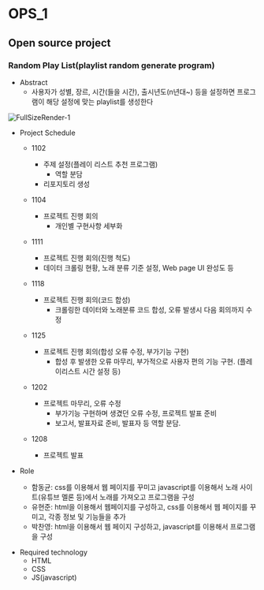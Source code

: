 # OPS_1
## Open source project
### Random Play List(playlist random generate program)

+ Abstract
  + 사용자가 성별, 장르, 시간(들을 시간), 출시년도(n년대~) 등을 설정하면 프로그램이 해당 설정에 맞는 playlist를 생성한다

![FullSizeRender-1](https://github.com/dh4m/RandomPlayList/assets/118319100/3f41d9e9-c4a6-4b85-8b18-41125fbde8c0)

+ Project Schedule
  + 1102
    + 주제 설정(플레이 리스트 추천 프로그램) 
	  + 역할 분담
    + 리포지토리 생성
    
  + 1104
    + 프로젝트 진행 회의	
	  + 개인별 구현사항 세부화	

  + 1111
    + 프로젝트 진행 회의(진행 척도)
    + 데이터 크롤링 현황, 노래 분류 기준 설정, Web page  UI 완성도 등 

  + 1118
    + 프로젝트 진행 회의(코드 합성)
	  + 크롤링한 데이터와 노래분류 코드 합성, 오류 발생시 다음 회의까지 수정

  + 1125
    + 프로젝트 진행 회의(합성 오류 수정, 부가기능 구현)
	  + 합성 후 발생한 오류 마무리, 부가적으로 사용자 편의 기능 구현. (플레이리스트 시간 설정 등)

  + 1202
    + 프로젝트 마무리, 오류 수정
	  + 부가기능 구현하며 생겼던 오류 수정, 프로젝트 발표 준비
	  + 보고서, 발표자료 준비, 발표자 등 역할 분담.

   + 1208
     + 프로젝트 발표

+ Role
  + 함동균: css를 이용해서 웹 페이지를 꾸미고 javascript를 이용해서 노래 사이트(유튜브 멜론 등)에서 노래를 가져오고 프로그램을 구성
  + 유현준: html을 이용해서 웹페이지를 구성하고, css를 이용해서 웹 페이지를 꾸미고, 각종 정보 및 기능들을 추가
  + 박찬영: html을 이용해서 웹 페이지 구성하고, javascript를 이용해서 프로그램을 구성

- Required technology
  + HTML
  + CSS
  + JS(javascript)
